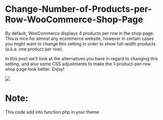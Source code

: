 # Change-Number-of-Products-per-Row-WooCommerce-Shop-Page
By default, WooCommerce displays 4 products per row in the shop page. This is nice for almost any ecommerce website, however in certain cases you might want to change this setting in order to show full-width products (a.k.a. one product per row).

In this post we’ll look at the alternatives you have in regard to changing this setting, and also some CSS adjustments to make the 1-product-per-row shop page look better. Enjoy!

<img src="https://businessbloomer.com/wp-content/uploads/2020/02/woocommerce-one-product-per-row-css.png">

# Note:
This code add into function.php in your theme
